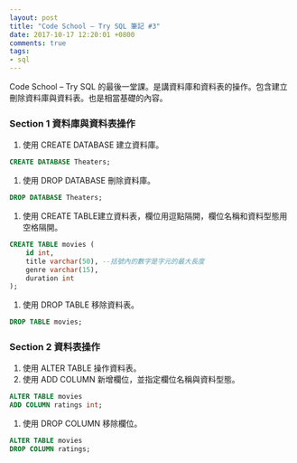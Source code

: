 ```yaml
---
layout: post
title: "Code School – Try SQL 筆記 #3"
date: 2017-10-17 12:20:01 +0800
comments: true
tags: 
- sql
---
```

Code School – Try SQL 的最後一堂課。是講資料庫和資料表的操作。包含建立刪除資料庫與資料表。也是相當基礎的內容。
<!-- more --> 

### Section 1 資料庫與資料表操作

1. 使用 CREATE DATABASE 建立資料庫。
```sql
CREATE DATABASE Theaters;
```

1. 使用 DROP DATABASE 刪除資料庫。
```sql
DROP DATABASE Theaters;
```

1. 使用 CREATE TABLE建立資料表，欄位用逗點隔開，欄位名稱和資料型態用空格隔開。
```sql
CREATE TABLE movies (
    id int,
    title varchar(50), --括號內的數字是字元的最大長度
    genre varchar(15),
    duration int
);
```

1. 使用 DROP TABLE 移除資料表。
```sql
DROP TABLE movies;
```

### Section 2 資料表操作

1. 使用 ALTER TABLE 操作資料表。
1. 使用 ADD COLUMN 新增欄位，並指定欄位名稱與資料型態。
```sql
ALTER TABLE movies
ADD COLUMN ratings int;
```

1. 使用 DROP COLUMN 移除欄位。
```sql
ALTER TABLE movies
DROP COLUMN ratings;
```
